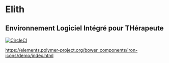 # Elith

## Environnement Logiciel Intégré pour THérapeute

[![CircleCI](https://circleci.com/gh/ElithSolution/elith.svg?style=svg)](https://circleci.com/gh/ElithSolution/elith)

https://elements.polymer-project.org/bower_components/iron-icons/demo/index.html